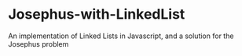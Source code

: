 # Josephus-with-LinkedList
An implementation of Linked Lists in Javascript, and a solution for the Josephus problem
